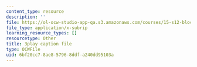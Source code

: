 ```yaml
---
content_type: resource
description: ''
file: https://ol-ocw-studio-app-qa.s3.amazonaws.com/courses/15-s12-blockchain-and-money-fall-2018/6bf20cc78ae857968ddfa240dd95103a_uNqMBBbb6UI.vtt
file_type: application/x-subrip
learning_resource_types: []
resourcetype: Other
title: 3play caption file
type: OCWFile
uid: 6bf20cc7-8ae8-5796-8ddf-a240dd95103a
---
```

